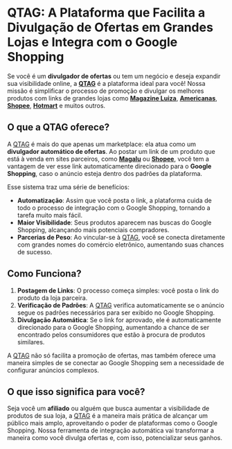 # QTAG: A Plataforma que Facilita a Divulgação de Ofertas em Grandes Lojas e Integra com o Google Shopping

Se você é um **divulgador de ofertas** ou tem um negócio e deseja expandir sua visibilidade online, a **[QTAG](https://www.qtag.com.br)** é a plataforma ideal para você! Nossa missão é simplificar o processo de promoção e divulgar os melhores produtos com links de grandes lojas como **[Magazine Luiza](https://www.magalu.com.br/afiliados)**, **[Americanas](https://www.americanas.com.br)**, **[Shopee](https://shopee.com.br)**, **[Hotmart](https://www.hotmart.com/pt-br/)** e muitos outros.

## O que a QTAG oferece?

A [QTAG](https://www.qtag.com.br) é mais do que apenas um marketplace: ela atua como um **divulgador automático de ofertas**. Ao postar um link de um produto que está à venda em sites parceiros, como **[Magalu](https://www.magalu.com.br/afiliados)** ou **[Shopee](https://shopee.com.br)**, você tem a vantagem de ver esse link automaticamente direcionado para o **Google Shopping**, caso o anúncio esteja dentro dos padrões da plataforma.

Esse sistema traz uma série de benefícios:

- **Automatização**: Assim que você posta o link, a plataforma cuida de todo o processo de integração com o Google Shopping, tornando a tarefa muito mais fácil.
- **Maior Visibilidade**: Seus produtos aparecem nas buscas do Google Shopping, alcançando mais potenciais compradores.
- **Parcerias de Peso**: Ao vincular-se à [QTAG](https://www.qtag.com.br), você se conecta diretamente com grandes nomes do comércio eletrônico, aumentando suas chances de sucesso.

## Como Funciona?

1. **Postagem de Links**: O processo começa simples: você posta o link do produto da loja parceira.
2. **Verificação de Padrões**: A [QTAG](https://www.qtag.com.br) verifica automaticamente se o anúncio segue os padrões necessários para ser exibido no Google Shopping.
3. **Divulgação Automática**: Se o link for aprovado, ele é automaticamente direcionado para o Google Shopping, aumentando a chance de ser encontrado pelos consumidores que estão à procura de produtos similares.

A [QTAG](https://www.qtag.com.br) não só facilita a promoção de ofertas, mas também oferece uma maneira simples de se conectar ao Google Shopping sem a necessidade de configurar anúncios complexos.

## O que isso significa para você?

Seja você um **afiliado** ou alguém que busca aumentar a visibilidade de produtos de sua loja, a [QTAG](https://www.qtag.com.br) é a maneira mais prática de alcançar um público mais amplo, aproveitando o poder de plataformas como o Google Shopping. Nossa ferramenta de integração automática vai transformar a maneira como você divulga ofertas e, com isso, potencializar seus ganhos.
